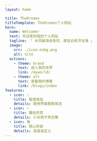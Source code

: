 ```yaml
---
layout: home

title: TheDreams
titleTemplate: TheDreams个人网站
hero:
  name: Welcome!
  text: 欢迎来到我的个人网站
  tagline: 「 长风破浪会有时，直挂云帆济沧海 」
  image:
    src: ./icon-nobg.png
    alt: Vite
  actions:
    - theme: brand
      text: 进入我的世界
      link: /myworld/
    - theme: alt
      text: 查看我的博客
      link: /blogs/index
features:
  - icon: 💡
    title: 极简体验
    details: 使用界面极致简洁
  - icon: ⚡️
    title: 雅俗共赏
    details: 小众而不失优雅
  - icon: 🛠️
    title: 随心所欲
    details: 高度自定义
---
```

<script setup>
import { onMounted } from 'vue'
import { fetchReleaseTag } from './.vitepress/utils/fetchReleaseTag.js'

onMounted(() => {
  fetchReleaseTag()
})
</script>
